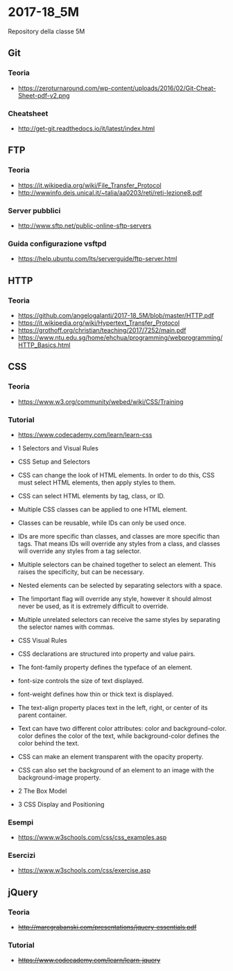 # 2017-18_5M
Repository della classe 5M

## Git
### Teoria
* https://zeroturnaround.com/wp-content/uploads/2016/02/Git-Cheat-Sheet-pdf-v2.png
### Cheatsheet
* http://get-git.readthedocs.io/it/latest/index.html

## FTP
### Teoria
* https://it.wikipedia.org/wiki/File_Transfer_Protocol
* http://wwwinfo.deis.unical.it/~talia/aa0203/reti/reti-lezione8.pdf
### Server pubblici
* http://www.sftp.net/public-online-sftp-servers
### Guida configurazione vsftpd 
* https://help.ubuntu.com/lts/serverguide/ftp-server.html

## HTTP
### Teoria
* https://github.com/angelogalanti/2017-18_5M/blob/master/HTTP.pdf
* https://it.wikipedia.org/wiki/Hypertext_Transfer_Protocol
* https://grothoff.org/christian/teaching/2017/7252/main.pdf
* https://www.ntu.edu.sg/home/ehchua/programming/webprogramming/HTTP_Basics.html


## CSS
### Teoria
* https://www.w3.org/community/webed/wiki/CSS/Training
### Tutorial
* https://www.codecademy.com/learn/learn-css
 * 1 Selectors and Visual Rules
  * CSS Setup and Selectors
   * CSS can change the look of HTML elements. In order to do this, CSS must select HTML elements, then apply styles to them.
   * CSS can select HTML elements by tag, class, or ID.
   * Multiple CSS classes can be applied to one HTML element.
   * Classes can be reusable, while IDs can only be used once.
   * IDs are more specific than classes, and classes are more specific than tags. That means IDs will override any styles from a class, and classes will override any styles from a tag selector.
   * Multiple selectors can be chained together to select an element. This raises the specificity, but can be necessary.
   * Nested elements can be selected by separating selectors with a space.
   * The !important flag will override any style, however it should almost never be used, as it is extremely difficult to override.
   * Multiple unrelated selectors can receive the same styles by separating the selector names with commas.
  * CSS Visual Rules
   * CSS declarations are structured into property and value pairs.
   * The font-family property defines the typeface of an element.
   * font-size controls the size of text displayed.
   * font-weight defines how thin or thick text is displayed.
   * The text-align property places text in the left, right, or center of its parent container.
   * Text can have two different color attributes: color and background-color. color defines the color of the text, while background-color defines the color behind the text.
   * CSS can make an element transparent with the opacity property.
   * CSS can also set the background of an element to an image with the background-image property.

  * 2 The Box Model
  * 3 CSS Display and Positioning
### Esempi
* https://www.w3schools.com/css/css_examples.asp
### Esercizi
* https://www.w3schools.com/css/exercise.asp

## jQuery
### Teoria
* ~~http://marcgrabanski.com/presentations/jquery-essentials.pdf~~
### Tutorial
* ~~https://www.codecademy.com/learn/learn-jquery~~

